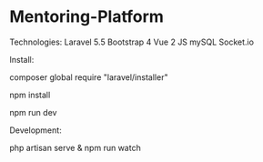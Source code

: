 # Mentoring-Platform

Technologies:
Laravel 5.5
Bootstrap 4
Vue 2 JS
mySQL
Socket.io

Install:

composer global require "laravel/installer"

npm install

npm run dev 

Development:

php artisan serve & npm run watch

